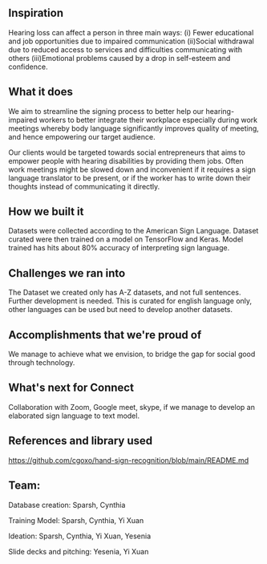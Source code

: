 ## Inspiration
Hearing loss can affect a person in three main ways:
(i) Fewer educational and job opportunities due to impaired communication
(ii)Social withdrawal due to reduced access to services and difficulties communicating with others
(iii)Emotional problems caused by a drop in self-esteem and confidence.

## What it does
We aim to streamline the signing process to better help our hearing-impaired workers to better integrate their workplace especially during work meetings whereby body language significantly improves quality of meeting, and hence empowering our target audience.

Our clients would be targeted towards social entrepreneurs that aims to empower people with hearing disabilities by providing them jobs. Often work meetings might be slowed down and inconvenient if it requires a sign language translator to be present, or if the worker has to write down their thoughts instead of communicating it directly.

## How we built it
Datasets were collected according to the American Sign Language. 
Dataset curated were then trained on a model on TensorFlow and Keras. 
Model trained has hits about 80% accuracy of interpreting sign language. 

## Challenges we ran into
The Dataset we created only has A-Z datasets, and not full  sentences. Further development is needed. 
This is curated for english language only, other languages can be used but need to develop another datasets.

## Accomplishments that we're proud of
We manage to achieve what we envision, to bridge the gap for social good through technology.

## What's next for Connect
Collaboration with Zoom, Google meet, skype, if we manage to develop an elaborated sign language to text model.


## References and library used
https://github.com/cgoxo/hand-sign-recognition/blob/main/README.md

## Team: 

Database creation: Sparsh, Cynthia

Training Model: Sparsh, Cynthia, Yi Xuan

Ideation: Sparsh, Cynthia, Yi Xuan, Yesenia

Slide decks and pitching: Yesenia, Yi Xuan

